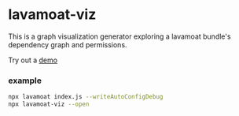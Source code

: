 # lavamoat-viz

This is a graph visualization generator exploring a lavamoat bundle's dependency graph and permissions.

Try out a [demo](https://lavamoat.github.io/lavamoat-viz/dist/index.html)

### example



```bash
npx lavamoat index.js --writeAutoConfigDebug
npx lavamoat-viz --open
```

